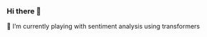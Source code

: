 ### Hi there 👋

<!--
**freedumb2001/freedumb2001** is a ✨ _special_ ✨ repository because its `README.md` (this file) appears on your GitHub profile.
-->
🔭 I’m currently playing with sentiment analysis using transformers
<!--
- 🌱 I’m currently learning ...
- 👯 I’m looking to collaborate on ...
- 🤔 I’m looking for help with ...
- 💬 Ask me about ...
- 📫 How to reach me: ...
- 😄 Pronouns: ...
- ⚡ Fun fact: ...
-->
